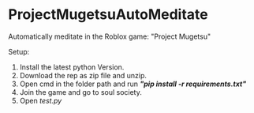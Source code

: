 # ProjectMugetsuAutoMeditate
Automatically meditate in the Roblox game: "Project Mugetsu"

Setup:

1. Install the latest python Version.
2. Download the rep as zip file and unzip.
3. Open cmd in the folder path and run ***"pip install -r requirements.txt"***
4. Join the game and go to soul society.
5. Open *test.py*
